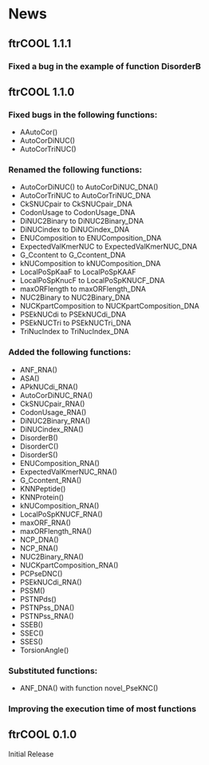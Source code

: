 # News

## ftrCOOL 1.1.1
### Fixed a bug in the example of function DisorderB


## ftrCOOL 1.1.0

### Fixed bugs in the following functions:
 - AAutoCor()
 - AutoCorDiNUC()
 - AutoCorTriNUC()


### Renamed the following functions:
 - AutoCorDiNUC() to AutoCorDiNUC_DNA()
 - AutoCorTriNUC to AutoCorTriNUC_DNA
 - CkSNUCpair to CkSNUCpair_DNA
 - CodonUsage to CodonUsage_DNA
 - DiNUC2Binary to DiNUC2Binary_DNA
 - DiNUCindex to DiNUCindex_DNA
 - ENUComposition to ENUComposition_DNA
 - ExpectedValKmerNUC to ExpectedValKmerNUC_DNA
 - G_Ccontent to G_Ccontent_DNA
 - kNUComposition to kNUComposition_DNA
 - LocalPoSpKaaF to LocalPoSpKAAF
 - LocalPoSpKnucF to LocalPoSpKNUCF_DNA
 - maxORFlength to  maxORFlength_DNA
 - NUC2Binary to NUC2Binary_DNA
 - NUCKpartComposition to NUCKpartComposition_DNA
 - PSEkNUCdi to PSEkNUCdi_DNA
 - PSEkNUCTri to PSEkNUCTri_DNA
 - TriNucIndex to TriNucIndex_DNA


### Added the following functions:
 - ANF_RNA()
 - ASA()
 - APkNUCdi_RNA()
 - AutoCorDiNUC_RNA()
 - CkSNUCpair_RNA()
 - CodonUsage_RNA()
 - DiNUC2Binary_RNA()
 - DiNUCindex_RNA()
 - DisorderB()
 - DisorderC()
 - DisorderS()
 - ENUComposition_RNA()
 - ExpectedValKmerNUC_RNA()
 - G_Ccontent_RNA()
 - KNNPeptide()
 - KNNProtein()
 - kNUComposition_RNA()
 - LocalPoSpKNUCF_RNA()
 - maxORF_RNA()
 - maxORFlength_RNA()
 - NCP_DNA()
 - NCP_RNA()
 - NUC2Binary_RNA()
 - NUCKpartComposition_RNA()
 - PCPseDNC()
 - PSEkNUCdi_RNA()
 - PSSM()
 - PSTNPds()
 - PSTNPss_DNA()
 - PSTNPss_RNA()
 - SSEB()
 - SSEC()
 - SSES()
 - TorsionAngle()

### Substituted functions:
- ANF_DNA() with function novel_PseKNC()

### Improving the execution time of most functions 


## ftrCOOL 0.1.0

Initial Release

